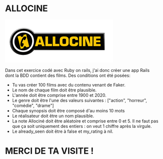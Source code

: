 ALLOCINE
==============

![Chris](./app/assets/images/allocine.png)

Dans cet exercice codé avec Ruby on rails, j'ai donc créer une app Rails dont la BDD contient des films. Des conditions ont été posées:

- Tu vas créer 100 films avec du contenu venant de Faker.
- Le nom de chaque film doit être plausible.
- L'année doit être comprise entre 1900 et 2020.
- Le genre doit être l'une des valeurs suivantes : ["action", "horreur", "comédie", "drame"]
- Chaque synopsis doit être composé d'au moins 10 mots
- Le réalisateur doit être un nom plausible.
- La note Allociné doit être aléatoire et comprise entre 0 et 5. Il ne faut pas que ça soit uniquement des entiers : on veut 1 chiffre après la virgule.
- Le already_seen doit être à false et my_rating à nil.

MERCI DE TA VISITE !
=======================
